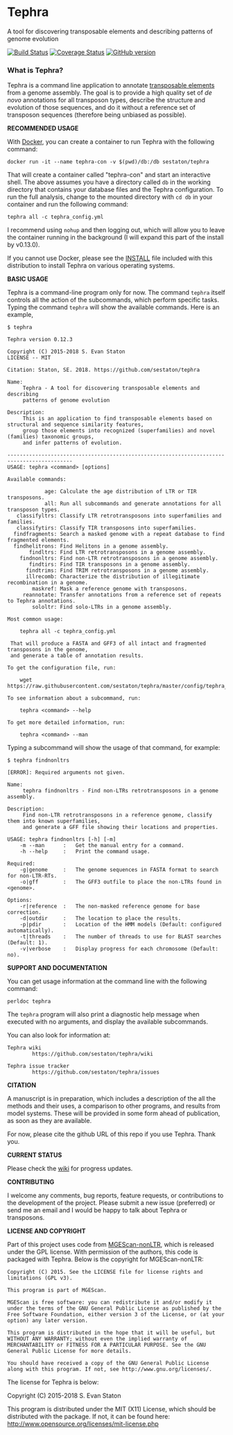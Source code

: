 # Tephra
A tool for discovering transposable elements and describing patterns of genome evolution

[![Build Status](https://travis-ci.org/sestaton/tephra.svg?branch=master)](https://travis-ci.org/sestaton/tephra) [![Coverage Status](https://coveralls.io/repos/github/sestaton/tephra/badge.svg?branch=master)](https://coveralls.io/github/sestaton/tephra?branch=master) [![GitHub version](https://badge.fury.io/gh/sestaton%2Ftephra.svg)](https://badge.fury.io/gh/sestaton%2Ftephra)

### What is Tephra?

Tephra is a command line application to annotate [transposable elements](http://en.wikipedia.org/wiki/Transposable_element) from a genome assembly. The goal is to provide a high quality set of *de novo* annotations for all transposon types, describe the structure and evolution of those sequences, and do it without a reference set of transposon sequences (therefore being unbiased as possible).

**RECOMMENDED USAGE**

With [Docker](https://www.docker.com/), you can create a container to run Tephra with the following command:

    docker run -it --name tephra-con -v $(pwd)/db:/db sestaton/tephra

That will create a container called "tephra-con" and start an interactive shell. The above assumes you have a directory called `db` in the working directory that contains your database files and the Tephra configuration. To run the full analysis, change to the mounted directory with `cd db` in your container and run the following command:

    tephra all -c tephra_config.yml

I recommend using `nohup` and then logging out, which will allow you to leave the container running in the background (I will expand this part of the install by v0.13.0).

If you cannot use Docker, please see the [INSTALL](https://github.com/sestaton/tephra/blob/master/INSTALL.md) file included with this distribution to install Tephra on various operating systems.

**BASIC USAGE**

Tephra is a command-line program only for now. The command `tephra` itself controls all the action of the subcommands, which perform specific tasks. Typing the command `tephra` will show the available commands. Here is an example,

    $ tephra 

    Tephra version 0.12.3
    
    Copyright (C) 2015-2018 S. Evan Staton
    LICENSE -- MIT

    Citation: Staton, SE. 2018. https://github.com/sestaton/tephra

    Name:
         Tephra - A tool for discovering transposable elements and describing
         patterns of genome evolution
    
    Description:
         This is an application to find transposable elements based on structural and sequence similarity features,
         group those elements into recognized (superfamilies) and novel (families) taxonomic groups,
         and infer patterns of evolution.
    
    -------------------------------------------------------------------------------------------
    USAGE: tephra <command> [options]
    
    Available commands:
         
                age: Calculate the age distribution of LTR or TIR transposons.
                all: Run all subcommands and generate annotations for all transposon types.
       classifyltrs: Classify LTR retrotransposons into superfamilies and families.
       classifytirs: Classify TIR transposons into superfamilies.
      findfragments: Search a masked genome with a repeat database to find fragmented elements.
      findhelitrons: Find Helitons in a genome assembly.
           findltrs: Find LTR retrotransposons in a genome assembly.
        findnonltrs: Find non-LTR retrotransposons in a genome assembly.  
           findtirs: Find TIR transposons in a genome assembly.
          findtrims: Find TRIM retrotransposons in a genome assembly.
          illrecomb: Characterize the distribution of illegitimate recombination in a genome.
            maskref: Mask a reference genome with transposons.
         reannotate: Transfer annotations from a reference set of repeats to Tephra annotations.
            sololtr: Find solo-LTRs in a genome assembly.
    
    Most common usage:
    
        tephra all -c tephra_config.yml
    
     That will produce a FASTA and GFF3 of all intact and fragmented transposons in the genome,
     and generate a table of annotation results.
    
    To get the configuration file, run:
    
        wget https://raw.githubusercontent.com/sestaton/tephra/master/config/tephra_config.yml
    
    To see information about a subcommand, run:
    
        tephra <command> --help
    
    To get more detailed information, run:
    
        tephra <command> --man


Typing a subcommand will show the usage of that command, for example:

    $ tephra findnonltrs

    [ERROR]: Required arguments not given.
    
    Name:
         tephra findnonltrs - Find non-LTRs retrotransposons in a genome assembly.
    
    Description:
         Find non-LTR retrotransposons in a reference genome, classify them into known superfamilies, 
         and generate a GFF file showing their locations and properties.
    
    USAGE: tephra findnonltrs [-h] [-m]
        -m --man      :   Get the manual entry for a command.
        -h --help     :   Print the command usage.
    
    Required:
        -g|genome     :   The genome sequences in FASTA format to search for non-LTR-RTs. 
        -o|gff        :   The GFF3 outfile to place the non-LTRs found in <genome>.
    
    Options:
        -r|reference  :   The non-masked reference genome for base correction.
        -d|outdir     :   The location to place the results.
        -p|pdir       :   Location of the HMM models (Default: configured automatically).
        -t|threads    :   The number of threads to use for BLAST searches (Default: 1).
        -v|verbose    :   Display progress for each chromosome (Default: no).


**SUPPORT AND DOCUMENTATION**

You can get usage information at the command line with the following command:

    perldoc tephra

The `tephra` program will also print a diagnostic help message when executed with no arguments, and display the available subcommands.

You can also look for information at:

    Tephra wiki
            https://github.com/sestaton/tephra/wiki

    Tephra issue tracker
            https://github.com/sestaton/tephra/issues

 
**CITATION**

A manuscript is in preparation, which includes a description of the all the methods and their uses, a comparison to other programs, and results from model systems. These will be provided in some form ahead of publication, as soon as they are available.

For now, please cite the github URL of this repo if you use Tephra. Thank you. 

**CURRENT STATUS**

Please check the [wiki](https://github.com/sestaton/tephra/wiki) for progress updates.

**CONTRIBUTING**

I welcome any comments, bug reports, feature requests, or contributions to the development of the project. Please submit a new issue (preferred) or send me an email and I would be happy to talk about Tephra or transposons.

**LICENSE AND COPYRIGHT**

Part of this project uses code from [MGEScan-nonLTR](http://darwin.informatics.indiana.edu/cgi-bin/evolution/nonltr/nonltr.pl), which is released under the GPL license. With permission of the authors, this code is packaged with Tephra. Below is the copyright for MGEScan-nonLTR:

    Copyright (C) 2015. See the LICENSE file for license rights and limitations (GPL v3).

    This program is part of MGEScan.

    MGEScan is free software: you can redistribute it and/or modify it under the terms of the GNU General Public License as published by the Free Software Foundation, either version 3 of the License, or (at your option) any later version.

    This program is distributed in the hope that it will be useful, but WITHOUT ANY WARRANTY; without even the implied warranty of MERCHANTABILITY or FITNESS FOR A PARTICULAR PURPOSE. See the GNU General Public License for more details.

    You should have received a copy of the GNU General Public License along with this program. If not, see http://www.gnu.org/licenses/.

The license for Tephra is below:

Copyright (C) 2015-2018 S. Evan Staton

This program is distributed under the MIT (X11) License, which should be distributed with the package.
If not, it can be found here: http://www.opensource.org/licenses/mit-license.php

